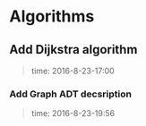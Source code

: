 # Algorithms

## Add Dijkstra algorithm 
> time: 2016-8-23-17:00

### Add Graph ADT decsription
> time: 2016-8-23-19:56
